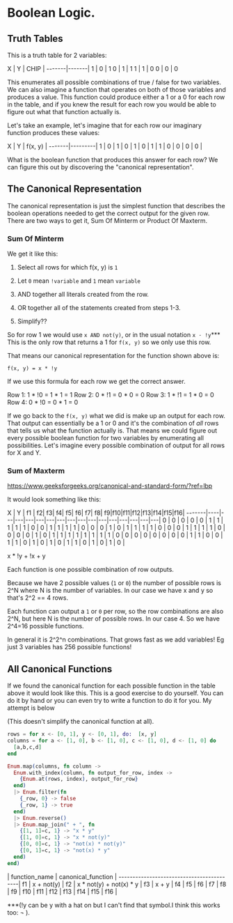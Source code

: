 # Boolean Logic.

## Truth Tables

This is a truth table for 2 variables:

X  | Y |  CHIP |
-------|-------|
1  | 0 |   1
0  | 1 |   1
1  | 1 |   0
0  | 0 |   0

This enumerates all possible combinations of true / false for two variables. We can also imagine a function that operates on both of those variables and produces a value. This function could produce either a 1 or a 0 for each row in the table, and if you knew the result for each row you would be able to figure out what that function actually is.

Let's take an example, let's imagine that for each row our imaginary function produces these values:

X  | Y | f(x, y) |
-------|---------|
1  | 0 |  1      |
0  | 1 |  0      |
1  | 1 |  0      |
0  | 0 |  0      |

What is the boolean function that produces this answer for each row? We can figure this out by discovering the "canonical representation".

## The Canonical Representation

The canonical representation is just the simplest function that describes the boolean operations needed to get the correct output for the given row. There are two ways to get it, Sum Of Minterm or Product Of Maxterm.

### Sum Of Minterm

We get it like this:

1. Select all rows for which f(x, y) is `1`
2. Let `0` mean `!variable` and `1` mean `variable`
3. AND together all literals created from the row.
4. OR together all of the statements created from steps 1-3.

5. Simplify??

So for row 1 we would use `x AND not(y)`, or in the usual notation `x · !y`*** This is the only row that returns a 1 for `f(x, y)` so we only use this row.

That means our canonical representation for the function shown above is:

`f(x, y) = x * !y`

If we use this formula for each row we get the correct answer.

Row 1: 1 * !0 = 1 * 1 = 1
Row 2: 0 * !1 = 0 * 0 = 0
Row 3: 1 * !1 = 1 * 0 = 0
Row 4: 0 * !0 = 0 * 1 = 0

If we go back to the `f(x, y)` what we did is make up an output for each row. That output can essentially be a 1 or 0 and it's the combination of _all_ rows that tells us what the function actually is. That means we could figure out every possible boolean function for two variables by enumerating all possibilities. Let's imagine every possible combination of output for all rows for X and Y.

### Sum of Maxterm

https://www.geeksforgeeks.org/canonical-and-standard-form/?ref=lbp

It would look something like this:

X  | Y | f1 | f2| f3| f4| f5| f6| f7| f8| f9|f10|f11|f12|f13|f14|f15|f16|
-------|----|---|---|---|---|---|---|---|---|---|---|---|---|---|---|---|
0  | 0 |  0 | 0 | 0 | 1 | 1 | 1 | 1 | 1 | 0 | 0 | 1 | 1 | 1 | 1 | 0 | 0 |
0  | 1 |  0 | 1 | 1 | 1 | 1 | 0 | 0 | 0 | 1 | 1 | 1 | 1 | 0 | 0 | 0 | 0 |
1  | 0 |  1 | 1 | 1 | 1 | 1 | 1 | 1 | 1 | 0 | 0 | 0 | 0 | 0 | 0 | 0 | 0 |
1  | 1 |  0 | 0 | 1 | 1 | 0 | 1 | 0 | 1 | 0 | 1 | 1 | 0 | 1 | 0 | 1 | 0 |

x * !y + !x + y

Each function is one possible combination of row outputs.

Because we have 2 possible values (`1` or `0`) the number of possible rows is 2^N where N is the number of variables. In our case we have x and y so that's 2^2 == 4 rows.

Each function can output a `1` or `0` per row, so the row combinations are also 2^N, but here N is the number of possible rows. In our case 4. So we have 2^4=16 possible functions.

In general it is 2^2^n combinations. That grows fast as we add variables! Eg just 3 variables has 256 possible functions!

## All Canonical Functions

If we found the canonical function for each possible function in the table above it would look like this. This is a good exercise to do yourself. You can do it by hand or you can even try to write a function to do it for you. My attempt is below

(This doesn't simplify the canonical function at all).
```elixir
rows = for x <- [0, 1], y <- [0, 1], do:  [x, y]
columns = for a <- [1, 0], b <- [1, 0], c <- [1, 0], d <- [1, 0] do
  [a,b,c,d]
end

Enum.map(columns, fn column ->
  Enum.with_index(column, fn output_for_row, index ->
    {Enum.at(rows, index), output_for_row}
  end)
  |> Enum.filter(fn
    {_row, 0} -> false
    {_row, 1} -> true
  end)
  |> Enum.reverse()
  |> Enum.map_join(" + ", fn
    {[1, 1]=c, 1} -> "x * y"
    {[1, 0]=c, 1} -> "x * not(y)"
    {[0, 0]=c, 1} -> "not(x) * not(y)"
    {[0, 1]=c, 1} -> "not(x) * y"
  end)
end)
```

| function_name | canonical_function      |
------------------------------------------|
f1              | x + not(y)            |
f2              | x * not(y) + not(x) * y |
f3              | x + y                   |
f4              |
f5              |
f6              |
f7              |
f8              |
f9              |
f10             |
f11             |
f12             |
f13             |
f14             |
f15             |
f16             |





***(!y can be y with a hat on but I can't find that symbol.I think this works too: ¬ ).
